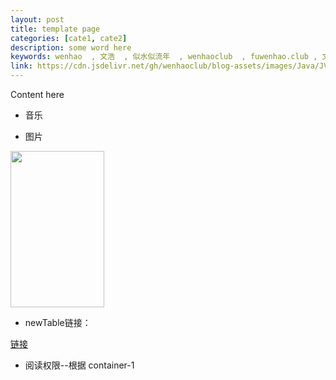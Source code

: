 ```yaml
---
layout: post
title: template page
categories: [cate1, cate2]
description: some word here
keywords: wenhao  , 文浩  , 似水似流年  , wenhaoclub  , fuwenhao.club , 文浩的博客
link: https://cdn.jsdelivr.net/gh/wenhaoclub/blog-assets/images/Java/JVM/head2.jpg
---
```


Content here

- 音乐
<!--<div align=life> 
<iframe frameborder="no" marginwidth="0" marginheight="0" width=400 height=140 src="https://music.163.com/outchain/player?type=2&id=34341360&auto=0&height=66"></iframe>
</div>-->

-  图片

<img src="https://cdn.jsdelivr.net/gh/wenhaoclub/blog-assets/images/Life/fandeng/renzhitianxing.JPG" width="150" height="250">

- newTable链接：

<a href="baidu.com" target="_blank">链接</a>

- 阅读权限--根据 container-1

<script src="https://my.openwrite.cn/js/readmore.js" type="text/javascript"></script>
<script>
    const btw = new BTWPlugin();
    btw.init({
        id: 'container-1',
        blogId: '22645-1591856403112-769',
        name: '似水似流年',
        qrcode: 'https://s1.ax1x.com/2020/06/04/tBkyU1.jpg',
        keyword: '文浩',
    });
</script>